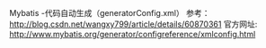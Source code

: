 Mybatis -代码自动生成（generatorConfig.xml）
参考：http://blog.csdn.net/wangxy799/article/details/60870361
官方网址: http://www.mybatis.org/generator/configreference/xmlconfig.html
